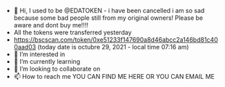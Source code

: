 - 👋 Hi, I used to be @EDATOKEN - i have been cancelled i am so sad because some bad people still from my original owners! Please be aware and dont buy me!!!! 
- All the tokens were transferred yesterday
-  https://bscscan.com/token/0xe51233f147690a8d46abcc2a146bd81c400aad03 (today date is octubre 29, 2021 - local time 07:16 am) 
- 👀 I’m interested in
- 🌱 I’m currently learning  
- 💞️ I’m looking to collaborate on 
- 📫 How to reach me YOU CAN FIND ME HERE OR YOU CAN EMAIL ME 
<!---
EDATOKEN/EDATOKEN is a ✨ special ✨ repository because its `README.md` (this file) appears on your GitHub profile.
You can click the Preview link to take a look at your changes.
--->
